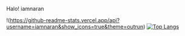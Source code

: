 Halo! iamnaran 

!(https://github-readme-stats.vercel.app/api?username=iamnaran&show_icons=true&theme=outrun)
[![Top Langs](https://github-readme-stats.vercel.app/api/top-langs/?username=iamnaran&layout=compact&hide=javascript,html)](https://github.com/anuraghazra/github-readme-stats)
